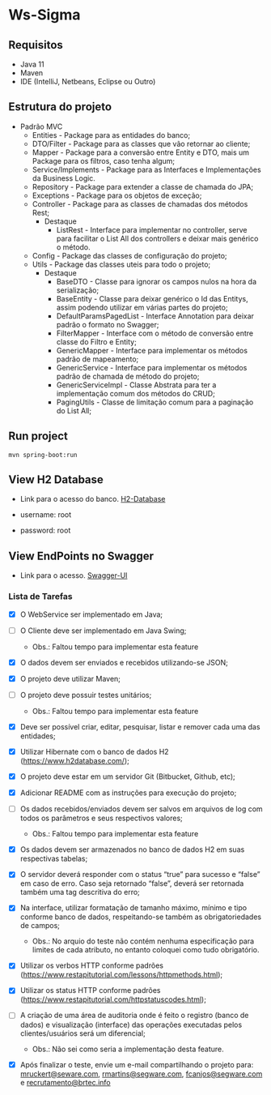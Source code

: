 # Ws-Sigma

## Requisitos
* Java 11
* Maven
* IDE (IntelliJ, Netbeans, Eclipse ou Outro)

## Estrutura do projeto
* Padrão MVC
    *  Entities - Package para as entidades do banco;
    *  DTO/Filter - Package para as classes que vão retornar ao cliente;
    *  Mapper - Package para a conversão entre Entity e DTO, mais um Package para os filtros, caso tenha algum;
    *  Service/Implements - Package para as Interfaces e Implementações da Business Logic.
    *  Repository - Package para extender a classe de chamada do JPA;
    *  Exceptions - Package para os objetos de exceção;
    *  Controller - Package para as classes de chamadas dos métodos Rest;
        *  Destaque
            * ListRest - Interface para implementar no controller, serve para facilitar o List All dos controllers e deixar mais genérico o método.
    *  Config - Package das classes de configuração do projeto;
    *  Utils - Package das classes uteis para todo o projeto;
        *  Destaque
            * BaseDTO - Classe para ignorar os campos nulos na hora da serialização;
            * BaseEntity - Classe para deixar genérico o Id das Entitys, assim podendo utilizar em várias partes do projeto;
            * DefaultParamsPagedList - Interface Annotation para deixar padrão o formato no Swagger;
            * FilterMapper - Interface com o método de conversão entre classe do Filtro e Entity;
            * GenericMapper - Interface para implementar os métodos padrão de mapeamento;
            * GenericService - Interface para implementar os métodos padrão de chamada de método do projeto;
            * GenericServiceImpl - Classe Abstrata para ter a implementação comum dos métodos do CRUD;
            * PagingUtils - Classe de limitação comum para a paginação do List All;
    

## Run project
``` shell script
mvn spring-boot:run
```

## View H2 Database
* Link para o acesso do banco.
[H2-Database](localhost:8080/h2-console)

* username: root

* password: root

## View EndPoints no Swagger
* Link para o acesso.
[Swagger-UI](localhost:8080/swagger-ui.html)


### Lista de Tarefas
- [x] O WebService ser implementado em Java;
- [ ] O Cliente deve ser implementado em Java Swing;
    * Obs.: Faltou tempo para implementar esta feature
- [x] O dados devem ser enviados e recebidos utilizando-se JSON;
- [x] O projeto deve utilizar Maven;
- [ ] O projeto deve possuir testes unitários;
    * Obs.: Faltou tempo para implementar esta feature
- [x] Deve ser possível criar, editar, pesquisar, listar e remover cada uma das entidades;
- [x] Utilizar Hibernate com o banco de dados H2 (https://www.h2database.com/);
- [x] O projeto deve estar em um servidor Git (Bitbucket, Github, etc);
- [x] Adicionar README com as instruções para execução do projeto;
- [ ] Os dados recebidos/enviados devem ser salvos em arquivos de log com todos os parâmetros e seus respectivos valores;
    * Obs.: Faltou tempo para implementar esta feature
- [x] Os dados devem ser armazenados no banco de dados H2 em suas respectivas tabelas;
- [x] O servidor deverá responder com o status “true” para sucesso e “false” em caso de erro. Caso seja retornado “false”, deverá ser retornada também uma tag descritiva do erro;
- [x] Na interface, utilizar formatação de tamanho máximo, mínimo e tipo conforme banco de dados, respeitando-se também as obrigatoriedades de campos;
    * Obs.: No arquio do teste não contém nenhuma especificação para limites de cada atributo, no entanto coloquei como tudo obrigatório.
- [x] Utilizar os verbos HTTP conforme padrões (https://www.restapitutorial.com/lessons/httpmethods.html);
- [x] Utilizar os status HTTP conforme padrões (https://www.restapitutorial.com/httpstatuscodes.html);
- [ ] A criação de uma área de auditoria onde é feito o registro (banco de dados) e visualização (interface) das operações executadas pelos clientes/usuários será um diferencial;
    * Obs.: Não sei como seria a implementação desta feature.
- [x] Após finalizar o teste, envie um e-mail compartilhando o projeto para: mruckert@seware.com, rmartins@segware.com, fcanjos@segware.com  e recrutamento@brtec.info 
 